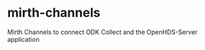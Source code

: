mirth-channels
==============

Mirth Channels to connect ODK Collect and the OpenHDS-Server application 